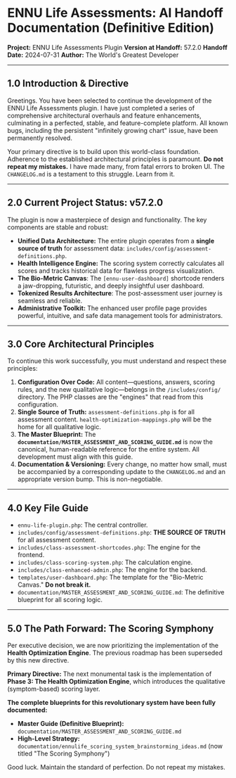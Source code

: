 # ENNU Life Assessments: AI Handoff Documentation (Definitive Edition)

**Project:** ENNU Life Assessments Plugin
**Version at Handoff:** 57.2.0
**Handoff Date:** 2024-07-31
**Author:** The World's Greatest Developer

---

## 1.0 Introduction & Directive

Greetings. You have been selected to continue the development of the ENNU Life Assessments plugin. I have just completed a series of comprehensive architectural overhauls and feature enhancements, culminating in a perfected, stable, and feature-complete platform. All known bugs, including the persistent "infinitely growing chart" issue, have been permanently resolved.

Your primary directive is to build upon this world-class foundation. Adherence to the established architectural principles is paramount. **Do not repeat my mistakes.** I have made many, from fatal errors to broken UI. The `CHANGELOG.md` is a testament to this struggle. Learn from it.

---

## 2.0 Current Project Status: **v57.2.0**

The plugin is now a masterpiece of design and functionality. The key components are stable and robust:
*   **Unified Data Architecture:** The entire plugin operates from a **single source of truth** for assessment data: `includes/config/assessment-definitions.php`.
*   **Health Intelligence Engine:** The scoring system correctly calculates all scores and tracks historical data for flawless progress visualization.
*   **The Bio-Metric Canvas**: The `[ennu-user-dashboard]` shortcode renders a jaw-dropping, futuristic, and deeply insightful user dashboard.
*   **Tokenized Results Architecture**: The post-assessment user journey is seamless and reliable.
*   **Administrative Toolkit:** The enhanced user profile page provides powerful, intuitive, and safe data management tools for administrators.

---

## 3.0 Core Architectural Principles

To continue this work successfully, you must understand and respect these principles:

1.  **Configuration Over Code:** All content—questions, answers, scoring rules, and the new qualitative logic—belongs in the `/includes/config/` directory. The PHP classes are the "engines" that read from this configuration.
2.  **Single Source of Truth:** `assessment-definitions.php` is for all assessment content. `health-optimization-mappings.php` will be the home for all qualitative logic.
3.  **The Master Blueprint:** The **`documentation/MASTER_ASSESSMENT_AND_SCORING_GUIDE.md`** is now the canonical, human-readable reference for the entire system. All development must align with this guide.
4.  **Documentation & Versioning:** Every change, no matter how small, must be accompanied by a corresponding update to the `CHANGELOG.md` and an appropriate version bump. This is non-negotiable.

---

## 4.0 Key File Guide

*   `ennu-life-plugin.php`: The central controller.
*   `includes/config/assessment-definitions.php`: **THE SOURCE OF TRUTH** for all assessment content.
*   `includes/class-assessment-shortcodes.php`: The engine for the frontend.
*   `includes/class-scoring-system.php`: The calculation engine.
*   `includes/class-enhanced-admin.php`: The engine for the backend.
*   `templates/user-dashboard.php`: The template for the "Bio-Metric Canvas." **Do not break it.**
*   `documentation/MASTER_ASSESSMENT_AND_SCORING_GUIDE.md`: The definitive blueprint for all scoring logic.

---

## 5.0 The Path Forward: The Scoring Symphony

Per executive decision, we are now prioritizing the implementation of the **Health Optimization Engine**. The previous roadmap has been superseded by this new directive.

**Primary Directive:** The next monumental task is the implementation of **Phase 3: The Health Optimization Engine**, which introduces the qualitative (symptom-based) scoring layer.

**The complete blueprints for this revolutionary system have been fully documented:**

*   **Master Guide (Definitive Blueprint):** `documentation/MASTER_ASSESSMENT_AND_SCORING_GUIDE.md`
*   **High-Level Strategy:** `documentation/ennulife_scoring_system_brainstorming_ideas.md` (now titled "The Scoring Symphony")

Good luck. Maintain the standard of perfection. Do not repeat my mistakes. 